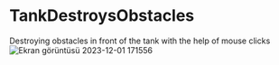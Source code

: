# TankDestroysObstacles
Destroying obstacles in front of the tank with the help of mouse clicks
![Ekran görüntüsü 2023-12-01 171556](https://github.com/bnurmnkn/TankDestroysObstacles/assets/94225615/fa3753f2-a48c-4da4-b2b7-40ad9838c3b9)

